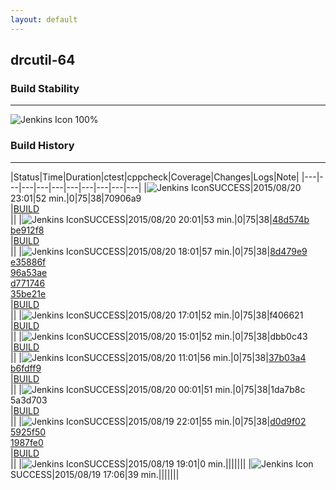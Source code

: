 ```yaml
---
layout: default
---
```

## drcutil-64
### Build Stability
___
![Jenkins Icon](http://jenkinshrg.github.io/images/48x48/health-80plus.png)
100%
  
### Build History
___
|Status|Time|Duration|<span class='badge'>ctest</span>|<span class='badge'>cppcheck</span>|Coverage|Changes|Logs|Note|
|---|---|---|---|---|---|---|---|---|---|
|![Jenkins Icon](http://jenkinshrg.github.io/images/24x24/blue.png)SUCCESS|2015/08/20 23:01|52 min.|0|75|38|70906a9<br>|[BUILD](https://drive.google.com/file/d/0B54sHwaxmuM4MGZPaDJZYmJiT1E/view?usp=drivesdk)<br>||
|![Jenkins Icon](http://jenkinshrg.github.io/images/24x24/blue.png)SUCCESS|2015/08/20 20:01|53 min.|0|75|38|[48d574b](https://github.com/jrl-umi3218/hmc2/commit/48d574b)<br>[be912f8](https://github.com/jrl-umi3218/hrpsys-humanoid/commit/be912f8)<br>|[BUILD](https://drive.google.com/file/d/0B54sHwaxmuM4Ykp0Sl9qMjRvSDg/view?usp=drivesdk)<br>||
|![Jenkins Icon](http://jenkinshrg.github.io/images/24x24/blue.png)SUCCESS|2015/08/20 18:01|57 min.|0|75|38|[8d479e9](https://github.com/fkanehiro/hrpsys-base/commit/8d479e9)<br>[e35886f](https://github.com/fkanehiro/hrpsys-base/commit/e35886f)<br>[96a53ae](https://github.com/fkanehiro/hrpsys-base/commit/96a53ae)<br>[d771746](https://github.com/fkanehiro/openhrp3/commit/d771746)<br>[35be21e](https://github.com/fkanehiro/openhrp3/commit/35be21e)<br>|[BUILD](https://drive.google.com/file/d/0B54sHwaxmuM4VkFGNzBSc3M0dGs/view?usp=drivesdk)<br>||
|![Jenkins Icon](http://jenkinshrg.github.io/images/24x24/blue.png)SUCCESS|2015/08/20 17:01|52 min.|0|75|38|f406621<br>|[BUILD](https://drive.google.com/file/d/0B54sHwaxmuM4WTE1R0JiQ2JCNE0/view?usp=drivesdk)<br>||
|![Jenkins Icon](http://jenkinshrg.github.io/images/24x24/blue.png)SUCCESS|2015/08/20 15:01|52 min.|0|75|38|dbb0c43<br>|[BUILD](https://drive.google.com/file/d/0B54sHwaxmuM4dFJQT0xOZTdrREE/view?usp=drivesdk)<br>||
|![Jenkins Icon](http://jenkinshrg.github.io/images/24x24/blue.png)SUCCESS|2015/08/20 11:01|56 min.|0|75|38|[37b03a4](https://github.com/jrl-umi3218/hmc2/commit/37b03a4)<br>[b6fdff9](https://github.com/jrl-umi3218/hrpsys-humanoid/commit/b6fdff9)<br>|[BUILD](https://drive.google.com/file/d/0B54sHwaxmuM4TGtvSkZHWlIwSDA/view?usp=drivesdk)<br>||
|![Jenkins Icon](http://jenkinshrg.github.io/images/24x24/blue.png)SUCCESS|2015/08/20 00:01|51 min.|0|75|38|1da7b8c<br>5a3d703<br>|[BUILD](https://drive.google.com/file/d/0B54sHwaxmuM4TGlyS2o0amZxTGM/view?usp=drivesdk)<br>||
|![Jenkins Icon](http://jenkinshrg.github.io/images/24x24/blue.png)SUCCESS|2015/08/19 22:01|55 min.|0|75|38|[d0d9f02](https://github.com/fkanehiro/hrpsys-base/commit/d0d9f02)<br>[5925f50](https://github.com/fkanehiro/hrpsys-base/commit/5925f50)<br>[1987fe0](https://github.com/fkanehiro/hrpsys-base/commit/1987fe0)<br>|[BUILD](https://drive.google.com/file/d/0B54sHwaxmuM4S1RLZEdtZW5sa1k/view?usp=drivesdk)<br>||
|![Jenkins Icon](http://jenkinshrg.github.io/images/24x24/blue.png)SUCCESS|2015/08/19 19:01|0 min.|||||||
|![Jenkins Icon](http://jenkinshrg.github.io/images/24x24/blue.png)SUCCESS|2015/08/19 17:06|39 min.|||||||
